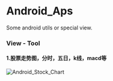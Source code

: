 # Android_Aps

Some android utils or special view.
### View - Tool
#### 1.股票走势图，分时，五日，k线，macd等

![Android_Stock_Chart](https://github.com/JiangYueA/android_aps/blob/master/picture/demo_stock.gif)